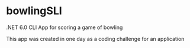 # bowlingSLI
 .NET 6.0 CLI App for scoring a game of bowling
 
 This app was created in one day as a coding challenge for an application

